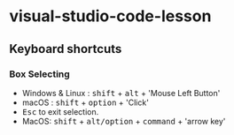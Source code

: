 # visual-studio-code-lesson

## Keyboard shortcuts
### Box Selecting
- Windows & Linux : <kbd>shift</kbd> + <kbd>alt</kbd> + 'Mouse Left Button' 
- macOS : <kbd>shift</kbd> + <kbd>option</kbd> + 'Click'
- <kbd>Esc</kbd> to exit selection.
- MacOS: <kbd>shift</kbd> + <kbd>alt/option</kbd> + <kbd>command</kbd> + 'arrow key'
